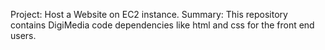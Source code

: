 Project: Host a Website on EC2 instance.
Summary: This repository contains DigiMedia code dependencies like html and css for the front end users.

